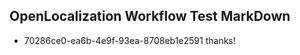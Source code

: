 ## OpenLocalization Workflow Test MarkDown
* 70286ce0-ea6b-4e9f-93ea-8708eb1e2591 
thanks!<!--HONumber=Mar16_HO2-->
